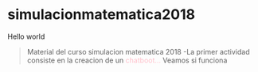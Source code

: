 # simulacionmatematica2018
Hello world
 >Material del curso simulacion matematica 2018
 -La primer actividad consiste en la creacion de un 
 <font color = pink >chatboot... </font>
 >Veamos si funciona 
